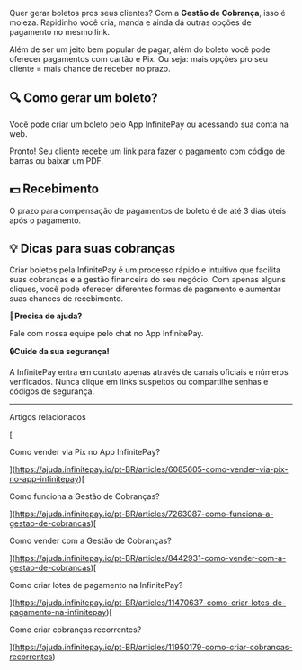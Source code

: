 Quer gerar boletos pros seus clientes? Com a **Gestão de Cobrança**, isso é moleza. Rapidinho você cria, manda e ainda dá outras opções de pagamento no mesmo link.

Além de ser um jeito bem popular de pagar, além do boleto você pode oferecer pagamentos com cartão e Pix. Ou seja: mais opções pro seu cliente = mais chance de receber no prazo.

## **🔍 Como gerar um boleto?**

Você pode criar um boleto pelo App InfinitePay ou acessando sua conta na web.

Pronto! Seu cliente recebe um link para fazer o pagamento com código de barras ou baixar um PDF.

## **💵 Recebimento**

O prazo para compensação de pagamentos de boleto é de até 3 dias úteis após o pagamento.

## **💡 Dicas para suas cobranças**

Criar boletos pela InfinitePay é um processo rápido e intuitivo que facilita suas cobranças e a gestão financeira do seu negócio. Com apenas alguns cliques, você pode oferecer diferentes formas de pagamento e aumentar suas chances de recebimento.

**🔔Precisa de ajuda?**

Fale com nossa equipe pelo chat no App InfinitePay.

**🔒Cuide da sua segurança!**

A InfinitePay entra em contato apenas através de canais oficiais e números verificados. Nunca clique em links suspeitos ou compartilhe senhas e códigos de segurança.

___

Artigos relacionados

[

Como vender via Pix no App InfinitePay?

](https://ajuda.infinitepay.io/pt-BR/articles/6085605-como-vender-via-pix-no-app-infinitepay)[

Como funciona a Gestão de Cobranças?

](https://ajuda.infinitepay.io/pt-BR/articles/7263087-como-funciona-a-gestao-de-cobrancas)[

Como vender com a Gestão de Cobranças?

](https://ajuda.infinitepay.io/pt-BR/articles/8442931-como-vender-com-a-gestao-de-cobrancas)[

Como criar lotes de pagamento na InfinitePay?

](https://ajuda.infinitepay.io/pt-BR/articles/11470637-como-criar-lotes-de-pagamento-na-infinitepay)[

Como criar cobranças recorrentes?

](https://ajuda.infinitepay.io/pt-BR/articles/11950179-como-criar-cobrancas-recorrentes)